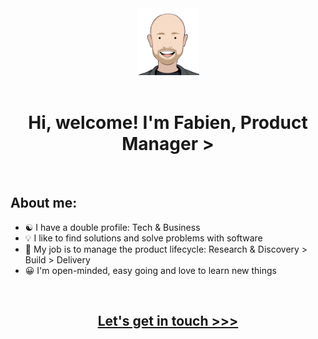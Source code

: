 <div id="header" align="center">
  <img src="fabienpamphile.png" width="100"/>
</div>
</br>
<h1 align="center">Hi, welcome! I'm Fabien, Product Manager ></h1>
<p>&nbsp;</p>

<h2>About me:</h2>

<ul>
<li>☯️ I have a double profile: Tech & Business</li>
<li>💡 I like to find solutions and solve problems with software</li>
<li>🚀 My job is to manage the product lifecycle: Research & Discovery > Build > Delivery</li>
<li>😀 I'm open-minded, easy going and love to learn new things </li>
</ul>
<p>&nbsp;</p>
<h2 align="center">
<a href="mailto:hi@fabienpamphile.com">Let's get in touch >>></a>
</h2>

